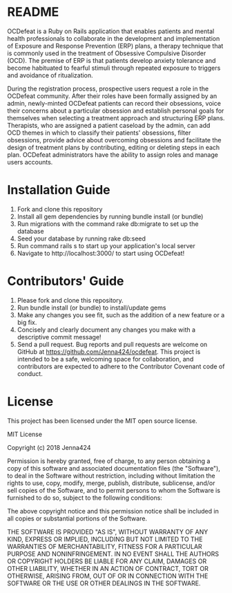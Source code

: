 # README
OCDefeat is a Ruby on Rails application that enables patients and mental health professionals to collaborate in the development and implementation of Exposure and Response Prevention (ERP) plans, a therapy technique that is commonly used in the treatment of Obsessive Compulsive Disorder (OCD). The premise of ERP is that patients develop anxiety tolerance and become habituated to fearful stimuli through repeated exposure to triggers and avoidance of ritualization.

During the registration process, prospective users request a role in the OCDefeat community. After their roles have been formally assigned by an admin, newly-minted OCDefeat patients can record their obsessions, voice their concerns about a particular obsession and establish personal goals for themselves when selecting a treatment approach and structuring ERP plans. Therapists, who are assigned a patient caseload by the admin, can add OCD themes in which to classify their patients' obsessions, filter obsessions, provide advice about overcoming obsessions and facilitate the design of treatment plans by contributing, editing or deleting steps in each plan. OCDefeat administrators have the ability to assign roles and manage users accounts.

# Installation Guide
1. Fork and clone this repository
2. Install all gem dependencies by running bundle install (or bundle)
3. Run migrations with the command rake db:migrate to set up the database
4. Seed your database by running rake db:seed
5. Run command rails s to start up your application's local server
6. Navigate to http://localhost:3000/ to start using OCDefeat!

# Contributors' Guide
1. Please fork and clone this repository.
2. Run bundle install (or bundle) to install/update gems
3. Make any changes you see fit, such as the addition of a new feature or a big fix.
4. Concisely and clearly document any changes you make with a descriptive commit message!
5. Send a pull request.
Bug reports and pull requests are welcome on GitHub at https://github.com/Jenna424/ocdefeat. This project is intended to be a safe, welcoming space for collaboration, and contributors are expected to adhere to the Contributor Covenant code of conduct.

# License

This project has been licensed under the MIT open source license.

MIT License

Copyright (c) 2018 Jenna424

Permission is hereby granted, free of charge, to any person obtaining a copy
of this software and associated documentation files (the "Software"), to deal
in the Software without restriction, including without limitation the rights
to use, copy, modify, merge, publish, distribute, sublicense, and/or sell
copies of the Software, and to permit persons to whom the Software is
furnished to do so, subject to the following conditions:

The above copyright notice and this permission notice shall be included in all
copies or substantial portions of the Software.

THE SOFTWARE IS PROVIDED "AS IS", WITHOUT WARRANTY OF ANY KIND, EXPRESS OR
IMPLIED, INCLUDING BUT NOT LIMITED TO THE WARRANTIES OF MERCHANTABILITY,
FITNESS FOR A PARTICULAR PURPOSE AND NONINFRINGEMENT. IN NO EVENT SHALL THE
AUTHORS OR COPYRIGHT HOLDERS BE LIABLE FOR ANY CLAIM, DAMAGES OR OTHER
LIABILITY, WHETHER IN AN ACTION OF CONTRACT, TORT OR OTHERWISE, ARISING FROM,
OUT OF OR IN CONNECTION WITH THE SOFTWARE OR THE USE OR OTHER DEALINGS IN THE
SOFTWARE.
